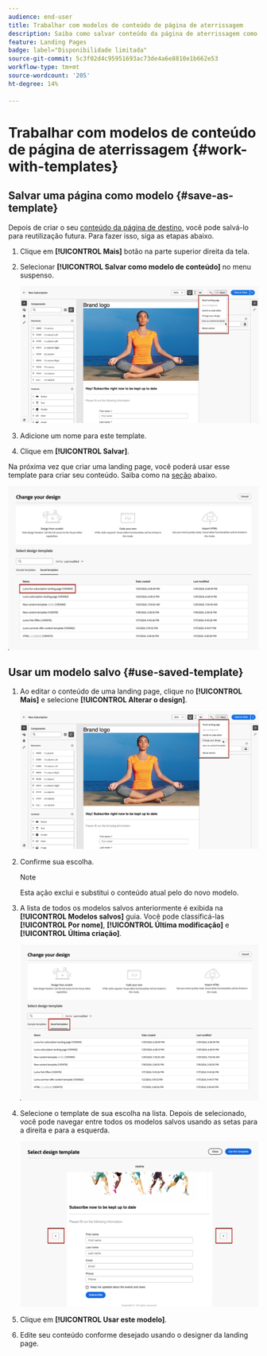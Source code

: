 ```yaml
---
audience: end-user
title: Trabalhar com modelos de conteúdo de página de aterrissagem
description: Saiba como salvar conteúdo da página de aterrissagem como um modelo de design e reutilizá-lo no Campaign Web
feature: Landing Pages
badge: label="Disponibilidade limitada"
source-git-commit: 5c3f02d4c95951693ac73de4a6e8810e1b662e53
workflow-type: tm+mt
source-wordcount: '205'
ht-degree: 14%

---
```


# Trabalhar com modelos de conteúdo de página de aterrissagem {#work-with-templates}

## Salvar uma página como modelo {#save-as-template}

Depois de criar o seu [conteúdo da página de destino](lp-content.md), você pode salvá-lo para reutilização futura. Para fazer isso, siga as etapas abaixo.

1. Clique em **[!UICONTROL Mais]** botão na parte superior direita da tela.

1. Selecionar **[!UICONTROL Salvar como modelo de conteúdo]** no menu suspenso.

   ![](assets/lp-save-as-template.png)

1. Adicione um nome para este template.

1. Clique em **[!UICONTROL Salvar]**.

Na próxima vez que criar uma landing page, você poderá usar esse template para criar seu conteúdo. Saiba como na [seção](#use-saved-template) abaixo.

![](assets/lp-saved-template.png)

## Usar um modelo salvo {#use-saved-template}

<!--Not for GA?-->

1. Ao editar o conteúdo de uma landing page, clique no **[!UICONTROL Mais]** e selecione **[!UICONTROL Alterar o design]**.

   ![](assets/lp-change-your-design.png)

1. Confirme sua escolha.

   >[!NOTE]
   >
   >Esta ação exclui e substitui o conteúdo atual pelo do novo modelo.

1. A lista de todos os modelos salvos anteriormente é exibida na **[!UICONTROL Modelos salvos]** guia. Você pode classificá-las **[!UICONTROL Por nome]**, **[!UICONTROL Última modificação]** e **[!UICONTROL Última criação]**.

   ![](assets/lp-saved-templates.png)

1. Selecione o template de sua escolha na lista. Depois de selecionado, você pode navegar entre todos os modelos salvos usando as setas para a direita e para a esquerda.

   ![](assets/lp-select-saved-template.png)

1. Clique em **[!UICONTROL Usar este modelo]**.

1. Edite seu conteúdo conforme desejado usando o designer da landing page.

<!--Primary page templates and subpage templates are managed separately, meaning that you cannot use a primary page template to create a subpage, and vice versa. TBC in Web user interface-->
